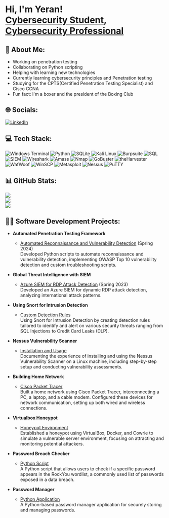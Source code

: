 <h1>Hi, I'm Yeran! <br/><a href="https://github.com/YeranG30">Cybersecurity Student</a>, <a href="https://www.linkedin.com/in/yerangamage04">Cybersecurity Professional</a></h1>


## 💫 About Me:
- Working on penetration testing
- Collaborating on Python scripting
- Helping with learning new technologies
- Currently learning cybersecurity principles and Penetration testing
- Studying for the CPTS(Certified Penetration Testing Specialist) and Cisco CCNA
- Fun fact: I'm a boxer and the president of the Boxing Club

## 🌐 Socials:
[![LinkedIn](https://img.shields.io/badge/LinkedIn-%230077B5.svg?logo=linkedin&logoColor=white)](https://linkedin.com/in/yerangamage04) 

## 💻 Tech Stack:
![Windows Terminal](https://img.shields.io/badge/Windows%20Terminal-%234D4D4D.svg?style=for-the-badge&logo=windows-terminal&logoColor=white) 
![Python](https://img.shields.io/badge/python-3670A0?style=for-the-badge&logo=python&logoColor=ffdd54) 
![SQLite](https://img.shields.io/badge/sqlite-%2307405e.svg?style=for-the-badge&logo=sqlite&logoColor=white)
![Kali Linux](https://img.shields.io/badge/Kali_Linux-557C94?style=for-the-badge&logo=kali-linux&logoColor=white)
![Burpsuite](https://img.shields.io/badge/Burpsuite-F20000?style=for-the-badge&logo=burp-suite&logoColor=white)
![SQL](https://img.shields.io/badge/SQL-4479A1?style=for-the-badge&logo=sql&logoColor=white)
![SIEM](https://img.shields.io/badge/SIEM-0078D4?style=for-the-badge&logo=siem&logoColor=white)
![Wireshark](https://img.shields.io/badge/Wireshark-1679A7?style=for-the-badge&logo=wireshark&logoColor=white)
![Amass](https://img.shields.io/badge/Amass-FF7F50?style=for-the-badge&logo=amass&logoColor=white)
![Nmap](https://img.shields.io/badge/Nmap-0B5394?style=for-the-badge&logo=nmap&logoColor=white)
![GoBuster](https://img.shields.io/badge/GoBuster-FF4500?style=for-the-badge&logo=gobuster&logoColor=white)
![theHarvester](https://img.shields.io/badge/theHarvester-4B0082?style=for-the-badge&logo=theharvester&logoColor=white)
![WafWoof](https://img.shields.io/badge/WafWoof-2E8B57?style=for-the-badge&logo=wafwoof&logoColor=white)
![WinSCP](https://img.shields.io/badge/WinSCP-0095D5?style=for-the-badge&logo=winscp&logoColor=white)
![Metasploit](https://img.shields.io/badge/Metasploit-3178C6?style=for-the-badge&logo=metasploit&logoColor=white)
![Nessus](https://img.shields.io/badge/Nessus-1D76DB?style=for-the-badge&logo=nessus&logoColor=white)
![PuTTY](https://img.shields.io/badge/PuTTY-02304F?style=for-the-badge&logo=putty&logoColor=white)

## 📊 GitHub Stats:
![](https://github-readme-stats.vercel.app/api?username=YeranG30&theme=dark&hide_border=false&include_all_commits=false&count_private=false)<br/>
![](https://github-readme-streak-stats.herokuapp.com/?user=YeranG30&theme=dark&hide_border=false)<br/>
![](https://github-readme-stats.vercel.app/api/top-langs/?username=YeranG30&theme=dark&hide_border=false&include_all_commits=false&count_private=false&layout=compact)

## 👨‍💻 Software Development Projects:

- **Automated Penetration Testing Framework**
  - [Automated Reconnaissance and Vulnerability Detection](https://github.com/YeranG30/AutomatedSecurityTests) (Spring 2024)  
  Developed Python scripts to automate reconnaissance and vulnerability detection, implementing OWASP Top 10 vulnerability detection and custom troubleshooting scripts.

- **Global Threat Intelligence with SIEM**
  - [Azure SIEM for RDP Attack Detection](https://github.com/YeranG30/Developing-SIEM-for-Immediate-RDP-Attack-Detection) (Spring 2023)  
  Developed an Azure SIEM for dynamic RDP attack detection, analyzing international attack patterns.

- **Using Snort for Intrusion Detection**
  - [Custom Detection Rules](https://github.com/YeranG30/Using-Snort-for-Intrusion-Detection)  
  Using Snort for Intrusion Detection by creating detection rules tailored to identify and alert on various security threats ranging from SQL Injections to Credit Card Leaks (DLP).

- **Nessus Vulnerability Scanner**
  - [Installation and Usage](https://github.com/YeranG30/Nessus-Vulnerability-Scanner)  
  Documenting the experience of installing and using the Nessus Vulnerability Scanner on a Linux machine, including step-by-step setup and conducting vulnerability assessments.

- **Building Home Network**
  - [Cisco Packet Tracer](https://github.com/YeranG30/Building-Home-Network)  
  Built a home network using Cisco Packet Tracer, interconnecting a PC, a laptop, and a cable modem. Configured these devices for network communication, setting up both wired and wireless connections.

- **Virtualbox Honeypot**
  - [Honeypot Environment](https://github.com/YeranG30/Virtualbox-Honeypot)  
  Established a honeypot using VirtualBox, Docker, and Cowrie to simulate a vulnerable server environment, focusing on attracting and monitoring potential attackers.

- **Password Breach Checker**
  - [Python Script](https://github.com/YeranG30/passwordbreachchecker)  
  A Python script that allows users to check if a specific password appears in the RockYou wordlist, a commonly used list of passwords exposed in a data breach.

- **Password Manager**
  - [Python Application](https://github.com/YeranG30/Password-Manager)  
  A Python-based password manager application for securely storing and managing passwords.
